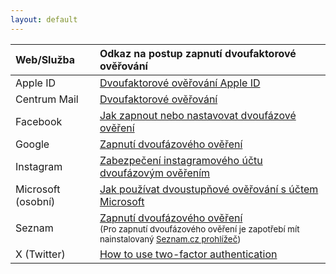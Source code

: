 ```yaml
---
layout: default
---
```


| Web/Služba | Odkaz na postup zapnutí dvoufaktorové ověřování |
|:-|:-|
| Apple ID | [Dvoufaktorové ověřování Apple ID](https://support.apple.com/cs-cz/HT204915) |
| Centrum Mail | [Dvoufaktorové ověřování](https://freemail.help.economia.cz/articles/95769-prvotni-nastaveni-2fa) |
| Facebook | [Jak zapnout nebo nastavovat dvoufázové ověření](https://www.facebook.com/help/148233965247823) |
| Google | [Zapnutí dvoufázového ověření](https://support.google.com/accounts/answer/185839?hl=cs&co=GENIE.Platform%3DAndroid) |
| Instagram | [Zabezpečení instagramového účtu dvoufázovým ověřením](https://help.instagram.com/566810106808145) |
| Microsoft (osobní) | [Jak používat dvoustupňové ověřování s účtem Microsoft](https://support.microsoft.com/cs-cz/account-billing/jak-pou%C5%BE%C3%ADvat-dvoustup%C5%88ov%C3%A9-ov%C4%9B%C5%99ov%C3%A1n%C3%AD-s-%C3%BA%C4%8Dtem-microsoft-c7910146-672f-01e9-50a0-93b4585e7eb4) |
| Seznam | [Zapnutí dvoufázového ověření](https://napoveda.seznam.cz/cz/login/zapnuti-dvoufazoveho-overeni/) <br> <small>(Pro zapnutí dvoufázového ověření je zapotřebí mít nainstalovaný [Seznam.cz prohlížeč](https://www.seznam.cz/prohlizec))</small>|
| X (Twitter) | [How to use two-factor authentication](https://help.twitter.com/en/managing-your-account/two-factor-authentication) |